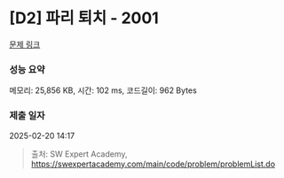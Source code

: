 # [D2] 파리 퇴치 - 2001 

[문제 링크](https://swexpertacademy.com/main/code/problem/problemDetail.do?contestProbId=AV5PzOCKAigDFAUq) 

### 성능 요약

메모리: 25,856 KB, 시간: 102 ms, 코드길이: 962 Bytes

### 제출 일자

2025-02-20 14:17



> 출처: SW Expert Academy, https://swexpertacademy.com/main/code/problem/problemList.do
